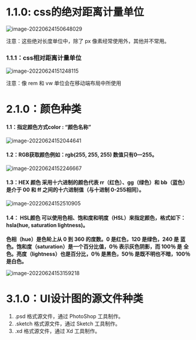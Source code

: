 # 1.1.0:  css的绝对距离计量单位

![image-20220624150648029](C:\Users\86136\AppData\Roaming\Typora\typora-user-images\image-20220624150648029.png)

注意：这些绝对长度单位中，除了 px 像素经常使用外，其他并不常用。



### 1.1.1：css相对距离计量单位

![image-20220624151248115](C:\Users\86136\AppData\Roaming\Typora\typora-user-images\image-20220624151248115.png)

注意：像 rem 和 vw 单位会在移动端布局中所使用





# 2.1.0：颜色种类

####    1.1：指定颜色方式color : “颜色名称”

![image-20220624152044641](C:\Users\86136\AppData\Roaming\Typora\typora-user-images\image-20220624152044641.png)

####   1.2：RGB获取颜色例如：rgb(255, 255, 255) 数值只有0—255。

![image-20220624152246667](C:\Users\86136\AppData\Roaming\Typora\typora-user-images\image-20220624152246667.png)

   

#### 1.3：HEX 颜色 采用十六进制的颜色代表 rr（红色）、gg（绿色）和 bb（蓝色）是介于 00 和 ff 之间的十六进制值（与十进制 0-255相同）。

![image-20220624152510905](C:\Users\86136\AppData\Roaming\Typora\typora-user-images\image-20220624152510905.png)



#### 1.4： HSL颜色 可以使用色相、饱和度和明度（HSL）来指定颜色，格式如下：hsla(hue, saturation lightness)。

**色相（hue）是色轮上从 0 到 360 的度数。0 是红色，120 是绿色，240 是** **蓝色。饱和度（saturation）是一个百分比值，0％ 表示灰色阴影，而 100％ 是** **全色。亮度（lightness）也是百分比，0％ 是黑色，50％ 是既不明也不暗，100％** **是白色。**

![image-20220624153159218](C:\Users\86136\AppData\Roaming\Typora\typora-user-images\image-20220624153159218.png)



# 3.1.0：UI设计图的源文件种类

1. .psd 格式源文件，通过 PhotoShop 工具制作。
2. .sketch 格式源文件，通过 Sketch 工具制作。
3. .xd 格式源文件，通过 Xd 工具制作。